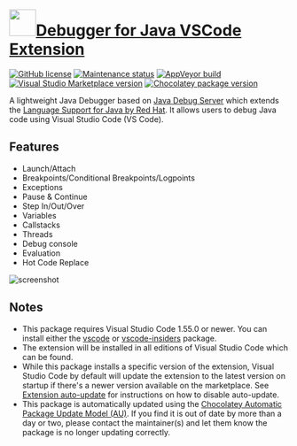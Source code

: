 # [<img src="https://cdn.jsdelivr.net/gh/dgalbraith/chocolatey-packages@003fee8d66c6e11583d5d142c9670f419e859d15/icons/vscode-java-debug.png" width="48" height="48" />Debugger for Java VSCode Extension](<https://chocolatey.org/packages/vscode-java-debug>)

[![GitHub license](https://img.shields.io/github/license/microsoft/vscode-java-debug)](https://raw.githubusercontent.com/microsoft/vscode-java-debug/master/LICENSE.txt)
[![Maintenance status](https://img.shields.io/badge/maintained%3F-yes-green.svg)](https://gitHub.com/dgalbraith/chocolatey-packages/graphs/commit-activity)
[![AppVeyor build](https://img.shields.io/appveyor/ci/dgalbraith/chocolatey-packages)](https://ci.appveyor.com/project/dgalbraith/chocolatey-packages)
[![Visual Studio Marketplace version](https://img.shields.io/visual-studio-marketplace/v/vscjava.vscode-java-debug?label=Marketplace)](https://marketplace.visualstudio.com/items?itemName=vscjava.vscode-java-debug)
[![Chocolatey package version](https://img.shields.io/chocolatey/v/vscode-java-debug?label=Chocolatey)](<https://chocolatey.org/packages/vscode-java-debug>)

A lightweight Java Debugger based on [Java Debug Server](https://github.com/Microsoft/java-debug) which extends the [Language Support for Java by Red Hat](https://marketplace.visualstudio.com/items?itemName=redhat.java). It allows users to debug Java code using Visual Studio Code (VS Code).

## Features

* Launch/Attach
* Breakpoints/Conditional Breakpoints/Logpoints
* Exceptions
* Pause & Continue
* Step In/Out/Over
* Variables
* Callstacks
* Threads
* Debug console
* Evaluation
* Hot Code Replace

![screenshot](https://cdn.jsdelivr.net/gh/dgalbraith/chocolatey-packages@003fee8d66c6e11583d5d142c9670f419e859d15/automatic/vscode-java-debug/screenshot.png)

## Notes

* This package requires Visual Studio Code 1.55.0 or newer.
  You can install either the [vscode](https://chocolatey.org/packages/vscode) or [vscode-insiders](https://chocolatey.org/packages/vscode-insiders) package.
* The extension will be installed in all editions of Visual Studio Code which can be found.
* While this package installs a specific version of the extension, Visual Studio Code by default will update the extension to the latest version on startup if there's a newer version available on the marketplace.
  See [Extension auto-update](https://code.visualstudio.com/docs/editor/extension-gallery#_extension-autoupdate) for instructions on how to disable auto-update.
* This package is automatically updated using the [Chocolatey Automatic Package Update Model (AU)](https://github.com/majkinetor/au/blob/master/README.md).
  If you find it is out of date by more than a day or two, please contact the maintainer(s) and let them know the package is no longer updating correctly.
